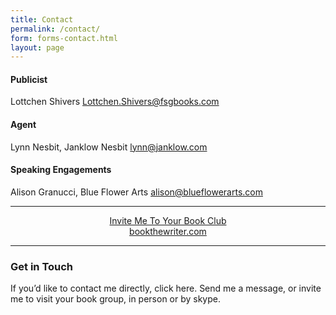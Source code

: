 ```yaml
---
title: Contact
permalink: /contact/
form: forms-contact.html
layout: page
---
```


#### Publicist
Lottchen Shivers <Lottchen.Shivers@fsgbooks.com>

#### Agent
Lynn Nesbit, Janklow Nesbit <lynn@janklow.com>

#### Speaking Engagements 
Alison Granucci, Blue Flower Arts <alison@blueflowerarts.com>

---

<div class="btw-link">
	<p style="text-align: center; margin: 14px 0 0;"><a href="http://bookthewriter.com/writers/robinson/">
		<a href="http://bookthewriter.com/writers/robinson/">
			Invite Me To Your Book Club<br />
			<img alt="" src="http://bookthewriter.com/wp-content/uploads/2013/12/books.png" /><br />
			bookthewriter.com
		</a>
	</p>
</div>

---


### Get in Touch

If you’d like to contact me directly, click here.  Send me a message, or invite me to visit your book group, in person or by skype.
